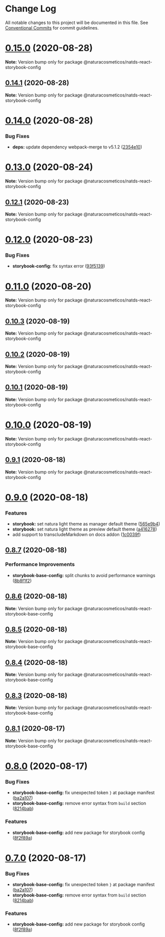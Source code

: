 # Change Log

All notable changes to this project will be documented in this file.
See [Conventional Commits](https://conventionalcommits.org) for commit guidelines.

# [0.15.0](https://github.com/natura-cosmeticos/natds-react/compare/v0.14.1...v0.15.0) (2020-08-28)

**Note:** Version bump only for package @naturacosmeticos/natds-react-storybook-config





## [0.14.1](https://github.com/natura-cosmeticos/natds-react/compare/v0.14.0...v0.14.1) (2020-08-28)

**Note:** Version bump only for package @naturacosmeticos/natds-react-storybook-config





# [0.14.0](https://github.com/natura-cosmeticos/natds-react/compare/v0.13.0...v0.14.0) (2020-08-28)


### Bug Fixes

* **deps:** update dependency webpack-merge to v5.1.2 ([2354e10](https://github.com/natura-cosmeticos/natds-react/commit/2354e102a06d0fcb20004674e388ff6841079786))





# [0.13.0](https://github.com/natura-cosmeticos/natds-react/compare/v0.12.1...v0.13.0) (2020-08-24)

**Note:** Version bump only for package @naturacosmeticos/natds-react-storybook-config





## [0.12.1](https://github.com/natura-cosmeticos/natds-react/compare/v0.12.0...v0.12.1) (2020-08-23)

**Note:** Version bump only for package @naturacosmeticos/natds-react-storybook-config





# [0.12.0](https://github.com/natura-cosmeticos/natds-react/compare/v0.11.0...v0.12.0) (2020-08-23)


### Bug Fixes

* **storybook-config:** fix syntax error ([93f5139](https://github.com/natura-cosmeticos/natds-react/commit/93f513966260db2332683dfaa0530bf296d553e7))





# [0.11.0](https://github.com/natura-cosmeticos/natds-react/compare/v0.10.3...v0.11.0) (2020-08-20)

**Note:** Version bump only for package @naturacosmeticos/natds-react-storybook-config





## [0.10.3](https://github.com/natura-cosmeticos/natds-react/compare/v0.10.2...v0.10.3) (2020-08-19)

**Note:** Version bump only for package @naturacosmeticos/natds-react-storybook-config





## [0.10.2](https://github.com/natura-cosmeticos/natds-react/compare/v0.10.1...v0.10.2) (2020-08-19)

**Note:** Version bump only for package @naturacosmeticos/natds-react-storybook-config





## [0.10.1](https://github.com/natura-cosmeticos/natds-react/compare/v0.10.0...v0.10.1) (2020-08-19)

**Note:** Version bump only for package @naturacosmeticos/natds-react-storybook-config





# [0.10.0](https://github.com/natura-cosmeticos/natds-react/compare/v0.9.1...v0.10.0) (2020-08-19)

**Note:** Version bump only for package @naturacosmeticos/natds-react-storybook-config





## [0.9.1](https://github.com/natura-cosmeticos/natds-react/compare/v0.9.0...v0.9.1) (2020-08-18)

**Note:** Version bump only for package @naturacosmeticos/natds-react-storybook-config





# [0.9.0](https://github.com/natura-cosmeticos/natds-react/compare/v0.8.7...v0.9.0) (2020-08-18)


### Features

* **storybook:** set natura light theme as manager default theme ([565e9b4](https://github.com/natura-cosmeticos/natds-react/commit/565e9b445fa9d89f6bec0b1ce4750e969cf401c7))
* **storybook:** set natura light theme as preview default theme ([a416278](https://github.com/natura-cosmeticos/natds-react/commit/a41627839155b8c852157ca42e5883e91effcd9f))
* add support to transcludeMarkdown on docs addon ([1c0039f](https://github.com/natura-cosmeticos/natds-react/commit/1c0039f37ec6ba8dd3c3adb00e54ac8b0902ab92))





## [0.8.7](https://github.com/natura-cosmeticos/natds-react/compare/v0.8.6...v0.8.7) (2020-08-18)


### Performance Improvements

* **storybook-base-config:** split chunks to avoid performance warnings ([8b8f1f2](https://github.com/natura-cosmeticos/natds-react/commit/8b8f1f26699f6836cae3e7977010185017485645))





## [0.8.6](https://github.com/natura-cosmeticos/natds-react/compare/v0.8.5...v0.8.6) (2020-08-18)

**Note:** Version bump only for package @naturacosmeticos/natds-react-storybook-base-config





## [0.8.5](https://github.com/natura-cosmeticos/natds-react/compare/v0.8.4...v0.8.5) (2020-08-18)

**Note:** Version bump only for package @naturacosmeticos/natds-react-storybook-base-config





## [0.8.4](https://github.com/natura-cosmeticos/natds-react/compare/v0.8.3...v0.8.4) (2020-08-18)

**Note:** Version bump only for package @naturacosmeticos/natds-react-storybook-base-config





## [0.8.3](https://github.com/natura-cosmeticos/natds-react/compare/v0.8.2...v0.8.3) (2020-08-18)

**Note:** Version bump only for package @naturacosmeticos/natds-react-storybook-base-config





## [0.8.1](https://github.com/natura-cosmeticos/natds-react/compare/v0.8.0...v0.8.1) (2020-08-17)

**Note:** Version bump only for package @naturacosmeticos/natds-react-storybook-base-config





# [0.8.0](https://github.com/natura-cosmeticos/natds-react/compare/v0.6.2...v0.8.0) (2020-08-17)


### Bug Fixes

* **storybook-base-config:** fix unexpected token `}` at package manifest ([ba2a107](https://github.com/natura-cosmeticos/natds-react/commit/ba2a1077f1295b581a45b5ebaa94d99068c60fcb))
* **storybook-base-config:** remove error syntax from `build` section ([8214bab](https://github.com/natura-cosmeticos/natds-react/commit/8214bab095b51a4a6d298d15d9d1080ad3f854eb))


### Features

* **storybook-base-config:** add new package for storybook config ([8f2f89a](https://github.com/natura-cosmeticos/natds-react/commit/8f2f89a8a555033ee6bfb8aef856c03001472e0e))





# [0.7.0](https://github.com/natura-cosmeticos/natds-react/compare/v0.6.2...v0.7.0) (2020-08-17)


### Bug Fixes

* **storybook-base-config:** fix unexpected token `}` at package manifest ([ba2a107](https://github.com/natura-cosmeticos/natds-react/commit/ba2a1077f1295b581a45b5ebaa94d99068c60fcb))
* **storybook-base-config:** remove error syntax from `build` section ([8214bab](https://github.com/natura-cosmeticos/natds-react/commit/8214bab095b51a4a6d298d15d9d1080ad3f854eb))


### Features

* **storybook-base-config:** add new package for storybook config ([8f2f89a](https://github.com/natura-cosmeticos/natds-react/commit/8f2f89a8a555033ee6bfb8aef856c03001472e0e))
